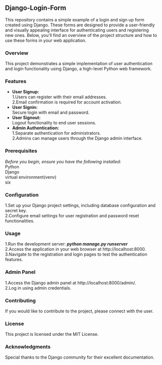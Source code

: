 ## Django-Login-Form
This repository contains a simple example of a login and sign up form created using Django. These forms are designed to provide a user-friendly and visually appealing interface for authenticating users and registering new ones. Below, you'll find an overview of the project structure and how to use these forms in your web application.  

### Overview
This project demonstrates a simple implementation of user authentication and login functionality using Django, a high-level Python web framework.  

### Features
- **User Signup:**   
      1.Users can register with their email addresses.   
      2.Email confirmation is required for account activation.  
- **User Signin:**   
      Secure login with email and password.  
- **User Signout:**   
      Logout functionality to end user sessions.  
- **Admin Authentication:**    
      1.Separate authentication for administrators.   
      2.Admins can manage users through the Django admin interface.   

### Prerequisites   
*Before you begin, ensure you have the following installed:*    
Python    
Django    
virtual environment(venv)   
six   

### Configuration  
1.Set up your Django project settings, including database configuration and secret key.   
2.Configure email settings for user registration and password reset functionalities.   

### Usage  
1.Run the development server:   ***python manage.py runserver***       
2.Access the application in your web browser at http://localhost:8000.   
3.Navigate to the registration and login pages to test the authentication features.   

### Admin Panel   
1.Access the Django admin panel at http://localhost:8000/admin/.   
2.Log in using admin credentials.   

### Contributing  
If you would like to contribute to the project, please connect with the user.   

### License  
This project is licensed under the MIT License.  

### Acknowledgments  
Special thanks to the Django community for their excellent documentation.  
